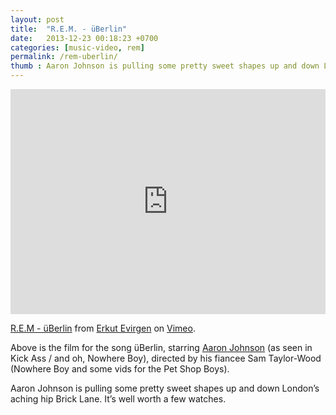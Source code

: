 ```yaml
---
layout: post
title:  "R.E.M. - üBerlin"
date:   2013-12-23 00:18:23 +0700
categories: [music-video, rem]
permalink: /rem-uberlin/
thumb : Aaron Johnson is pulling some pretty sweet shapes up and down London’s aching hip Brick Lane. It’s well worth a few watches.
---
```


<iframe src="https://player.vimeo.com/video/81283726" width="100%" height="360" frameborder="0" webkitallowfullscreen mozallowfullscreen allowfullscreen></iframe>
<p><a href="https://vimeo.com/81283726">R.E.M - &uuml;Berlin</a> from <a href="https://vimeo.com/user23296555">Erkut Evirgen</a> on <a href="https://vimeo.com">Vimeo</a>.</p>
Above is the film for the song üBerlin, starring <a href="https://en.wikipedia.org/wiki/Aaron_Taylor-Johnson" target="_blank">Aaron Johnson</a> (as seen in Kick Ass / and oh, Nowhere Boy), directed by his fiancee Sam Taylor-Wood (Nowhere Boy and some vids for the Pet Shop Boys).

Aaron Johnson is pulling some pretty sweet shapes up and down London’s aching hip Brick Lane. It’s well worth a few watches.

